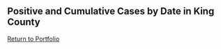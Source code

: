 ## Positive and Cumulative Cases by Date in King County

<div class="flourish-embed flourish-chart" data-src="visualisation/11662131"><script src="https://public.flourish.studio/resources/embed.js"></script></div>

[Return to Portfolio](https://taypopp.github.io/Popp-Portfolio)
